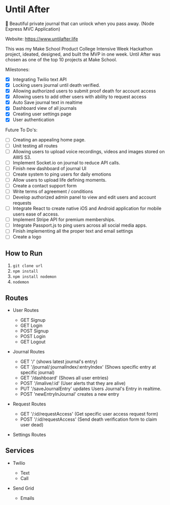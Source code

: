 # Until After
📖 Beautiful private journal that can unlock when you pass away. (Node Express MVC Application)

Website: https://www.untilafter.life

This was my Make School Product College Intensive Week Hackathon project, ideated, designed, and built the MVP in one week. Until After was chosen as one of the top 10 projects at Make School. 

Milestones:
- [X] Integrating Twilio text API
- [X] Locking users journal until death verified. 
- [X] Allowing authorized users to submit proof death for account access
- [X] Allowing users to add other users with ability to request access
- [X] Auto Save journal text in realtime
- [X] Dashboard view of all journals
- [X] Creating user settings page
- [X] User authentication

Future To Do's:
- [ ] Creating an appealing home page.
- [ ] Unit testing all routes
- [ ] Allowing users to upload voice recordings, videos and images stored on AWS S3.
- [ ] Implement Socket.io on journal to reduce API calls.
- [ ] Finish new dashboard of journal UI
- [ ] Create system to ping users for daily emotions
- [ ] Allow users to upload life defining moments.
- [ ] Create a contact support form
- [ ] Write terms of agreement / conditions
- [ ] Develop authorized admin panel to view and edit users and account requests
- [ ] Integrate React to create native iOS and Android application for mobile users ease of access.
- [ ] Implement Stripe API for premium memberships.
- [ ] Integrate Passport.js to ping users across all social media apps.
- [ ] Finish implementing all the proper text and email settings
- [ ] Create a logo

## How to Run
1. `git clone url`
2. `npm install`
3. `npm install nodemon`
3. `nodemon`

## Routes

- User Routes
    - GET Signup
    - GET Login
    - POST Signup
    - POST Login
    - GET Logout

- Journal Routes
    - GET '/' (shows latest journal's entry)
    - GET '/journal/:journalIndex/:entryIndex' (Shows specific entry at specific journal)
    - GET '/dashboard' (Shows all user entries)
    - POST '/imalive/:id' (User alerts that they are alive)
    - PUT '/saveJournalEntry' updates Users Journal's Entry in realtime.
    - POST 'newEntryInJournal' creates a new entry

- Request Routes
    - GET '/:id/requestAccess' (Get specific user access request form)
    - POST '/:id/requestAccess' (Send death verification form to claim user dead)

- Settings Routes

## Services

- Twilio
    - Text
    - Call

- Send Grid
    - Emails